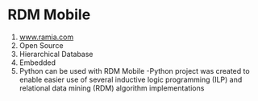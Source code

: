 # RDM Mobile
1. www.ramia.com
2. Open Source
3. Hierarchical Database
4. Embedded
5. Python can be used with RDM Mobile
    -Python project was created to enable easier use of several inductive logic programming (ILP) and relational data mining (RDM) algorithm implementations
